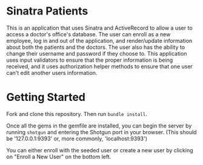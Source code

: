 # Sinatra Patients

This is an application that uses Sinatra and ActiveRecord to allow a user to access a doctor's office's database.
The user can enroll as a new employee, log in and out of the application, and render/update information about both the patients and the doctors.
The user also has the ability to change their username and password if they choose to.
This application uses input validators to ensure that the proper information is being received, and it uses authorization helper methods to ensure that one user can't edit another users information.

# Getting Started

Fork and clone this repository. Then run
```bundle install```.

Once all the gems in the gemfile are installed, you can begin the server by running ```shotgun``` and entering the Shotgun port in your browser.
(This should be '127.0.0.1:9393' or, more commonly, 'localhost:9393')

You can either enroll with the seeded user or create a new user by clicking on "Enroll a New User" on the bottom left.


